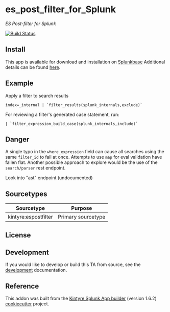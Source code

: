 # es_post_filter_for_Splunk

_ES Post-filter for Splunk_


[![Build Status](https://github.com/Kintyre/es_post_filter_for_Splunk/actions/workflows/build.yml/badge.svg?branch=main)](https://github.com/Kintyre/es_post_filter_for_Splunk/actions)


## Install

This app is available for download and installation on [Splunkbase](https://splunkbase.splunk.com/apps/#/search/es_post_filter_for_Splunk/)
Additional details can be found [here](./.splunkbase/details.md).



## Example

Apply a filter to search results
```
index=_internal | `filter_results(splunk_internals,exclude)`
```

For reviewing a filter's generated case statement, run:

```
| `filter_expression_build_case(splunk_internals,include)`
```

## Danger

A single typo in the `where_expression` field can cause all searches using the same `filter_id` to fail at once.  Attempts to use `map` for eval validation have fallen flat.  Another possible approach to explore would be the use of the `search/parser` rest endpoint.

Look into "ast" endpoint (undocumented)



## Sourcetypes

| Sourcetype | Purpose |
| ---------- | ------- |
| kintyre:espostfilter  | Primary sourcetype |


## License

## Development

If you would like to develop or build this TA from source, see the [development](./DEVELOPMENT.md) documentation.

## Reference


This addon was built from the [Kintyre Splunk App builder](https://github.com/Kintyre/cypress-cookiecutter) (version 1.6.2) [cookiecutter](https://github.com/audreyr/cookiecutter) project.
